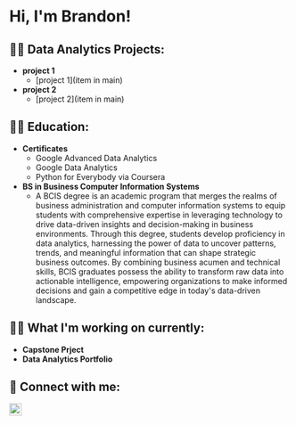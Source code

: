 <h1>Hi, I'm Brandon! </h1>

<h2>👨‍💻 Data Analytics Projects:</h2>

- <b>project 1</b>
  - [project 1](item in main)
- <b>project 2</b>
  - [project 2](item in main)

<h2>👨‍💻 Education:</h2>

- <b>Certificates</b>
  - Google Advanced Data Analytics
  - Google Data Analytics
  - Python for Everybody via Coursera
- <b>BS in Business Computer Information Systems</b>
  - A BCIS degree is an academic program that merges the realms of business administration and computer information systems to equip students with comprehensive expertise in leveraging technology to drive data-driven insights and decision-making in business environments. Through this degree, students develop proficiency in data analytics, harnessing the power of data to uncover patterns, trends, and meaningful information that can shape strategic business outcomes. By combining business acumen and technical skills, BCIS graduates possess the ability to transform raw data into actionable intelligence, empowering organizations to make informed decisions and gain a competitive edge in today's data-driven landscape.

 
<h2>👨‍💻 What I'm working on currently:</h2>

- <b>Capstone Prject</b>
- <b>Data Analytics Portfolio</b>


<h2> 🤳 Connect with me:</h2>

[<img align="left" alt="brandonemery77 | LinkedIn" width="22px" src="https://cdn.jsdelivr.net/npm/simple-icons@v3/icons/linkedin.svg" />][linkedin]


[linkedin]: https://linkedin.com/in/brandonemery77
